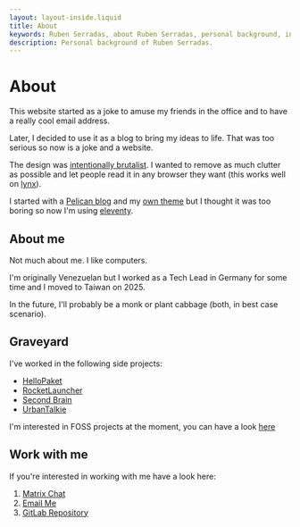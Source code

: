 ```yaml
---
layout: layout-inside.liquid
title: About
keywords: Ruben Serradas, about Ruben Serradas, personal background, interests, experiences
description: Personal background of Ruben Serradas.
---
```


# About

This website started as a joke to amuse my friends in the office and to have a really cool email address. 
 
Later, I decided to use it as a blog to bring my ideas to life. That was too serious so now is a joke and a website.

The design was [intentionally brutalist](https://brutalist-web.design/). 
I wanted to remove as much clutter as possible and let people read it in any browser they want (this works well on [lynx](https://lynx.invisible-island.net/)). 

I started with a [Pelican blog](https://blog.getpelican.com/) and my [own theme](https://gitlab.com/rbnjs/pelican-zen-theme) but I thought it was too boring
so now I'm using [eleventy](https://www.11ty.dev/).

## About me

Not much about me. I like computers.

I'm originally Venezuelan but I worked as a Tech Lead in Germany for some time and I moved to Taiwan on 2025.

In the future, I'll probably be a monk or plant cabbage (both, in best case scenario).

## Graveyard

I've worked in the following side projects:

* [HelloPaket](https://web.archive.org/web/20180827091340/https://hellopaket.com/)
* [RocketLauncher](https://web.archive.org/web/20200927120604/https://getrocketlauncher.com/)
* [Second Brain](https://web.archive.org/web/20200927120417/https://secondbrainio.com/)
* [UrbanTalkie](https://urbantalkie.com/)

I'm interested in FOSS projects at the moment, you can have a look [here](https://linkfed.4d6.studio/profile/rbnjs)

## Work with me

If you're interested in working with me have a look here:

1. [Matrix Chat](https://matrix.to/#/#4d6.studio:matrix.org)
2. [Email Me](mailto:ruben@4d6.studio)
3. [GitLab Repository](https://gitlab.com/4d6/4d6)

